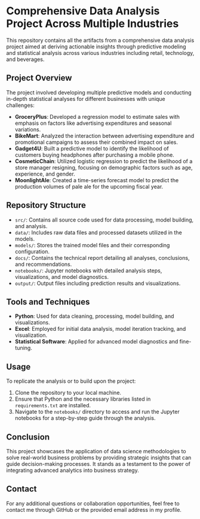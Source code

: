 # Comprehensive Data Analysis Project Across Multiple Industries

This repository contains all the artifacts from a comprehensive data analysis project aimed at deriving actionable insights through predictive modeling and statistical analysis across various industries including retail, technology, and beverages.

## Project Overview

The project involved developing multiple predictive models and conducting in-depth statistical analyses for different businesses with unique challenges:

- **GroceryPlus**: Developed a regression model to estimate sales with emphasis on factors like advertising expenditures and seasonal variations.
- **BikeMart**: Analyzed the interaction between advertising expenditure and promotional campaigns to assess their combined impact on sales.
- **Gadget4U**: Built a predictive model to identify the likelihood of customers buying headphones after purchasing a mobile phone.
- **CosmeticChain**: Utilized logistic regression to predict the likelihood of a store manager resigning, focusing on demographic factors such as age, experience, and gender.
- **MoonlightAle**: Created a time-series forecast model to predict the production volumes of pale ale for the upcoming fiscal year.

## Repository Structure

- `src/`: Contains all source code used for data processing, model building, and analysis.
- `data/`: Includes raw data files and processed datasets utilized in the models.
- `models/`: Stores the trained model files and their corresponding configuration.
- `docs/`: Contains the technical report detailing all analyses, conclusions, and recommendations.
- `notebooks/`: Jupyter notebooks with detailed analysis steps, visualizations, and model diagnostics.
- `output/`: Output files including prediction results and visualizations.

## Tools and Techniques

- **Python**: Used for data cleaning, processing, model building, and visualizations.
- **Excel**: Employed for initial data analysis, model iteration tracking, and visualization.
- **Statistical Software**: Applied for advanced model diagnostics and fine-tuning.

## Usage

To replicate the analysis or to build upon the project:
1. Clone the repository to your local machine.
2. Ensure that Python and the necessary libraries listed in `requirements.txt` are installed.
3. Navigate to the `notebooks/` directory to access and run the Jupyter notebooks for a step-by-step guide through the analysis.

## Conclusion

This project showcases the application of data science methodologies to solve real-world business problems by providing strategic insights that can guide decision-making processes. It stands as a testament to the power of integrating advanced analytics into business strategy.

## Contact

For any additional questions or collaboration opportunities, feel free to contact me through GitHub or the provided email address in my profile.


